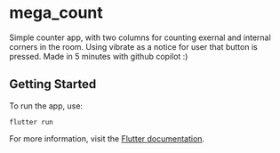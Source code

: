 # mega_count

Simple counter app, with two columns for counting exernal and internal corners in the room.
Using vibrate as a notice for user that button is pressed.
Made in 5 minutes with github copilot :)

## Getting Started

To run the app, use:

```
flutter run
```

For more information, visit the [Flutter documentation](https://docs.flutter.dev/).
